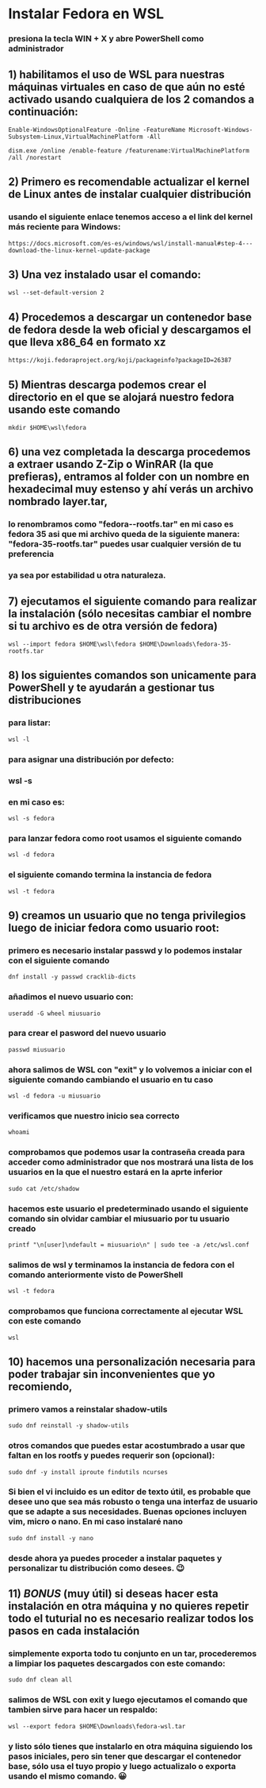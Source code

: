 # Instalar Fedora en WSL

### presiona la tecla WIN + X y abre PowerShell como administrador

## 1) habilitamos el uso de WSL para nuestras máquinas virtuales en caso de que aún no esté activado usando cualquiera de los 2 comandos a continuación:

	Enable-WindowsOptionalFeature -Online -FeatureName Microsoft-Windows-Subsystem-Linux,VirtualMachinePlatform -All

	dism.exe /online /enable-feature /featurename:VirtualMachinePlatform /all /norestart

## 2) Primero es recomendable actualizar el kernel de Linux antes de instalar cualquier distribución

### usando el siguiente enlace tenemos acceso a el link del kernel más reciente para Windows:

	https://docs.microsoft.com/es-es/windows/wsl/install-manual#step-4---download-the-linux-kernel-update-package

## 3) Una vez instalado usar el comando:
	
	wsl --set-default-version 2

## 4) Procedemos a descargar un contenedor base de fedora desde la web oficial y descargamos el que lleva x86_64 en formato xz

	https://koji.fedoraproject.org/koji/packageinfo?packageID=26387

## 5) Mientras descarga podemos crear el directorio en el que se alojará nuestro fedora usando este comando
	
	mkdir $HOME\wsl\fedora

## 6) una vez completada la descarga procedemos a extraer usando Z-Zip o WinRAR (la que prefieras), entramos al folder con un nombre en hexadecimal muy estenso y ahí verás un archivo nombrado layer.tar,
### lo renombramos como "fedora-<version>-rootfs.tar" en mi caso es fedora 35 asi que mi archivo queda de la siguiente manera: "fedora-35-rootfs.tar" puedes usar cualquier versión de tu preferencia
### ya sea por estabilidad u otra naturaleza.

## 7) ejecutamos el siguiente comando para realizar la instalación (sólo necesitas cambiar el nombre si tu archivo es de otra versión de fedora)
	
	wsl --import fedora $HOME\wsl\fedora $HOME\Downloads\fedora-35-rootfs.tar

## 8) los siguientes comandos son unicamente para PowerShell y te ayudarán a gestionar tus distribuciones

### para listar:

	wsl -l

### para asignar una distribución por defecto:
### wsl -s <distro name>
### en mi caso es:

	wsl -s fedora

### para lanzar fedora como root usamos el siguiente comando

	wsl -d fedora
### el siguiente comando termina la instancia de fedora

	wsl -t fedora

## 9) creamos un usuario que no tenga privilegios luego de iniciar fedora como usuario root:
	
### primero es necesario instalar passwd y lo podemos instalar con el siguiente comando

	dnf install -y passwd cracklib-dicts
	
### añadimos el nuevo usuario con:
	
	useradd -G wheel miusuario

### para crear el pasword del nuevo usuario

	passwd miusuario


### ahora salimos de WSL con "exit" y lo volvemos a iniciar con el siguiente comando cambiando el usuario en tu caso

	wsl -d fedora -u miusuario

### verificamos que nuestro inicio sea correcto

	whoami

### comprobamos que podemos usar la contraseña creada para acceder como administrador que nos mostrará una lista de los usuarios en la que el nuestro estará en la aprte inferior

	sudo cat /etc/shadow

### hacemos este usuario el predeterminado usando el siguiente comando sin olvidar cambiar el miusuario por tu usuario creado
	
	printf "\n[user]\ndefault = miusuario\n" | sudo tee -a /etc/wsl.conf

### salimos de wsl y terminamos la instancia de fedora con el comando anteriormente visto de PowerShell

	wsl -t fedora
	
### comprobamos que funciona correctamente al ejecutar WSL con este comando

	wsl

## 10) hacemos una personalización necesaria para poder trabajar sin inconvenientes que yo recomiendo,
### primero vamos a reinstalar shadow-utils
	
	sudo dnf reinstall -y shadow-utils

### otros comandos que puedes estar acostumbrado a usar que faltan en los rootfs y puedes requerir son (opcional):

	sudo dnf -y install iproute findutils ncurses

### Si bien el vi incluido es un editor de texto útil, es probable que desee uno que sea más robusto o tenga una interfaz de usuario que se adapte a sus necesidades. Buenas opciones incluyen vim, micro o nano. En mi caso instalaré nano
	
	sudo dnf install -y nano
	
### desde ahora ya puedes proceder a instalar paquetes y personalizar tu distribución como desees. 😉

## 11) *BONUS* (muy útil) si deseas hacer esta instalación en otra máquina y no quieres repetir todo el tuturial no es necesario realizar todos los pasos en cada instalación
### simplemente exporta todo tu conjunto en un tar, procederemos a limpiar los paquetes descargados con este comando:
	
	sudo dnf clean all

### salimos de WSL con exit y luego ejecutamos el comando que tambien sirve para hacer un respaldo:
	
	wsl --export fedora $HOME\Downloads\fedora-wsl.tar

### y listo sólo tienes que instalarlo en otra máquina siguiendo los pasos iniciales, pero sin tener que descargar el contenedor base, sólo usa el tuyo propio y luego actualizalo o exporta usando el mismo comando. 😀
